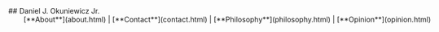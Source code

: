 <table>
	<meta name="viewport" content="width=device-width, initial-scale=1.0">
	<link rel="stylesheet" type="text/css" href="stylesheet.css">
	<body style="max-width: 1080px">
<table>
## Daniel J. Okuniewicz Jr.
<br>
<center> [**About**](about.html) | [**Contact**](contact.html) | [**Philosophy**](philosophy.html) | [**Opinion**](opinion.html) </center>
